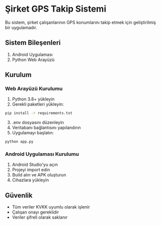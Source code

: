 # Şirket GPS Takip Sistemi

Bu sistem, şirket çalışanlarının GPS konumlarını takip etmek için geliştirilmiş bir uygulamadır.

## Sistem Bileşenleri

1. Android Uygulaması
2. Python Web Arayüzü

## Kurulum

### Web Arayüzü Kurulumu

1. Python 3.8+ yükleyin
2. Gerekli paketleri yükleyin:
```bash
pip install -r requirements.txt
```
3. .env dosyasını düzenleyin
4. Veritabanı bağlantısını yapılandırın
5. Uygulamayı başlatın:
```bash
python app.py
```

### Android Uygulaması Kurulumu

1. Android Studio'yu açın
2. Projeyi import edin
3. Build alın ve APK oluşturun
4. Cihazlara yükleyin

## Güvenlik

- Tüm veriler KVKK uyumlu olarak işlenir
- Çalışan onayı gereklidir
- Veriler şifreli olarak saklanır 